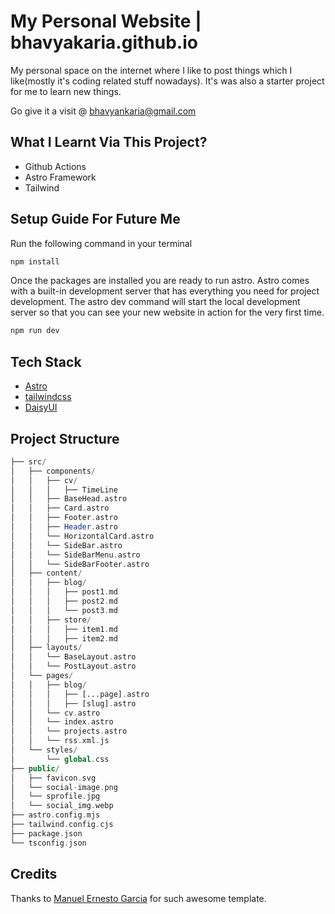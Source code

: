 # My Personal Website | bhavyakaria.github.io

My personal space on the internet where I like to post things which I like(mostly it's coding related stuff nowadays). It's was also a starter project for me to learn new things. 

Go give it a visit @ [bhavyankaria@gmail.com](https://bhavyakaria.github.io/)

## What I Learnt Via This Project?

- Github Actions
- Astro Framework
- Tailwind


## Setup Guide For Future Me

Run the following command in your terminal

```bash
npm install
```

Once the packages are installed you are ready to run astro. Astro comes with a built-in development server that has everything you need for project development. The astro dev command will start the local development server so that you can see your new website in action for the very first time.

```bash
npm run dev
```

## Tech Stack

- [Astro](https://astro.build)
- [tailwindcss](https://tailwindcss.com/)
- [DaisyUI](https://daisyui.com/)

## Project Structure

```php
├── src/
│   ├── components/
│   │   ├── cv/
│   │   │   ├── TimeLine
│   │   ├── BaseHead.astro
│   │   ├── Card.astro
│   │   ├── Footer.astro
│   │   ├── Header.astro
│   │   └── HorizontalCard.astro
│   │   └── SideBar.astro
│   │   └── SideBarMenu.astro
│   │   └── SideBarFooter.astro
│   ├── content/
│   │   ├── blog/
│   │   │   ├── post1.md
│   │   │   ├── post2.md
│   │   │   └── post3.md
│   │   ├── store/
│   │   │   ├── item1.md
│   │   │   ├── item2.md
│   ├── layouts/
│   │   └── BaseLayout.astro
│   │   └── PostLayout.astro
│   └── pages/
│   │   ├── blog/
│   │   │   ├── [...page].astro
│   │   │   ├── [slug].astro
│   │   └── cv.astro
│   │   └── index.astro
│   │   └── projects.astro
│   │   └── rss.xml.js
│   └── styles/
│       └── global.css
├── public/
│   ├── favicon.svg
│   └── social-image.png
│   └── sprofile.jpg
│   └── social_img.webp
├── astro.config.mjs
├── tailwind.config.cjs
├── package.json
└── tsconfig.json
```

## Credits

Thanks to [Manuel Ernesto Garcia](https://github.com/manuelernestog) for such awesome template.